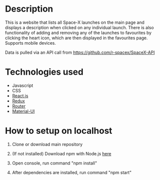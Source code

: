 # Description
This is a website that lists all Space-X launches on the main page and displays a description when clicked on any individual launch. There is also functionality of adding and removing any of the launches to favourites by clicking the heart icon, which are then displayed in the favourites page. Supports mobile devices.

Data is pulled via an API call from https://github.com/r-spacex/SpaceX-API

# Technologies used

* Javascript
* CSS
* [React.js](https://reactjs.org/)
* [Redux](https://react-redux.js.org/)
* [Router](https://reactrouter.com/)
* [Material-UI](https://material-ui.com/)


# How to setup on localhost

1. Clone or download main repository

2. (If not installed) Download npm with Node.js [here](https://www.npmjs.com/get-npm)

3. Open console, run command "npm install"

4. After dependencies are installed, run command "npm start"
